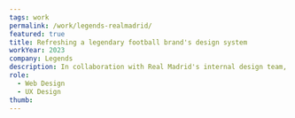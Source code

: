 ```yaml
---
tags: work
permalink: /work/legends-realmadrid/
featured: true
title: Refreshing a legendary football brand's design system
workYear: 2023
company: Legends
description: In collaboration with Real Madrid's internal design team, I was responsible for translating their new design system to web for use on their ecommerce store and for their Madradista fan club.
role:
  - Web Design
  - UX Design
thumb:
---
```

